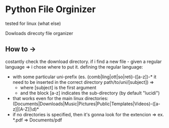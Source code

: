 # Python File Orginizer
tested for linux (what else)

Dowloads direcoty file organizer

## How to ->
costantly check the download directory.
if i find a new file - given a regular language => i chose where to put it. 
defining the regular language:
 - with some particular uni-prefix (es. (comb|ling|ott|so|reti)-([a-z])-* it need to be inserted in the correct directory path/to/uni/[subject]) =>
    - where [subject] is the first argument
    - and the block [a-z] indicates the sub-directory (by default "lucidi")
 - that works even for the main linux directories: (Documents|Downloads|Music|Pictures|Public|Templates|Videos)-([a-z]|[A-Z]|\d)*
 - if no directories is specified, then it's gonna look for the extencion => ex. \*.pdf => Documents/pdf
